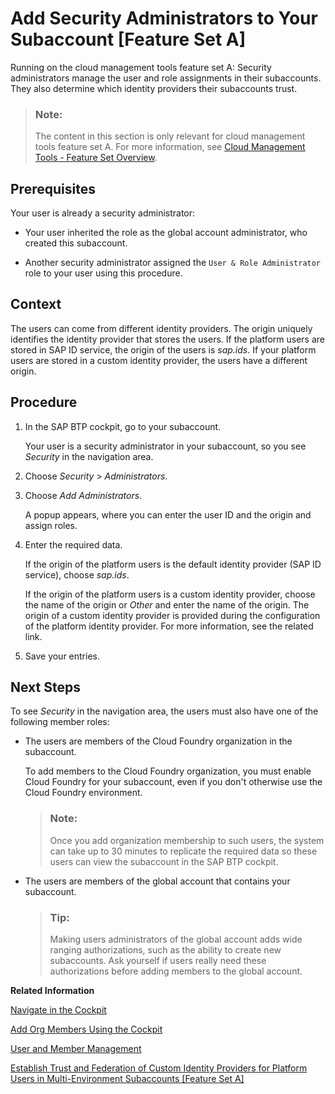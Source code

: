 <!-- loiofea877c449ba4c5fbb0aafd92a80afb4 -->

# Add Security Administrators to Your Subaccount \[Feature Set A\]

Running on the cloud management tools feature set A: Security administrators manage the user and role assignments in their subaccounts. They also determine which identity providers their subaccounts trust.

> ### Note:  
> The content in this section is only relevant for cloud management tools feature set A. For more information, see [Cloud Management Tools - Feature Set Overview](https://help.sap.com/viewer/65de2977205c403bbc107264b8eccf4b/Cloud/en-US/caf4e4e23aef4666ad8f125af393dfb2.html).



<a name="loiofea877c449ba4c5fbb0aafd92a80afb4__prereq_q24_by4_4cb"/>

## Prerequisites

Your user is already a security administrator:

-   Your user inherited the role as the global account administrator, who created this subaccount.

-   Another security administrator assigned the `User & Role Administrator` role to your user using this procedure.




## Context

The users can come from different identity providers. The origin uniquely identifies the identity provider that stores the users. If the platform users are stored in SAP ID service, the origin of the users is *sap.ids*. If your platform users are stored in a custom identity provider, the users have a different origin.



## Procedure

1.  In the SAP BTP cockpit, go to your subaccount.

    Your user is a security administrator in your subaccount, so you see *Security* in the navigation area.

2.  Choose *Security* \> *Administrators*.

3.  Choose *Add Administrators*.

    A popup appears, where you can enter the user ID and the origin and assign roles.

4.  Enter the required data.

    If the origin of the platform users is the default identity provider \(SAP ID service\), choose *sap.ids*.

    If the origin of the platform users is a custom identity provider, choose the name of the origin or *Other* and enter the name of the origin. The origin of a custom identity provider is provided during the configuration of the platform identity provider. For more information, see the related link.

5.  Save your entries.




<a name="loiofea877c449ba4c5fbb0aafd92a80afb4__postreq_xbq_fjm_t4b"/>

## Next Steps

To see *Security* in the navigation area, the users must also have one of the following member roles:

-   The users are members of the Cloud Foundry organization in the subaccount.

    To add members to the Cloud Foundry organization, you must enable Cloud Foundry for your subaccount, even if you don't otherwise use the Cloud Foundry environment.

    > ### Note:  
    > Once you add organization membership to such users, the system can take up to 30 minutes to replicate the required data so these users can view the subaccount in the SAP BTP cockpit.

-   The users are members of the global account that contains your subaccount.

    > ### Tip:  
    > Making users administrators of the global account adds wide ranging authorizations, such as the ability to create new subaccounts. Ask yourself if users really need these authorizations before adding members to the global account.


**Related Information**  


[Navigate in the Cockpit](Navigate_in_the_Cockpit_0874895.md "Learn how to navigate to your global accounts and subaccounts in the SAP BTP cockpit.")

[Add Org Members Using the Cockpit](Add_Org_Members_Using_the_Cockpit_a4eeaf1.md "You can add org members and assign roles to them at the subaccount level in the cockpit.")



[User and Member Management](../10-concepts/User_and_Member_Management_cc1c676.md "On the cloud platform, member management happens at all levels from global account to space, while user management is done for deployed applications.")

[Establish Trust and Federation of Custom Identity Providers for Platform Users in Multi-Environment Subaccounts \[Feature Set A\]](Establish_Trust_and_Federation_of_Custom_Identity_Providers_for_Platform_Users_in_Multi-Environment_Subaccounts_Feature_Set_A_8600afb.md "By default, platform users in multi-environment subaccounts are users in SAP ID service. The use of your own identity provider requires integration between the user bases of multi-environment and Neo subaccounts.")

